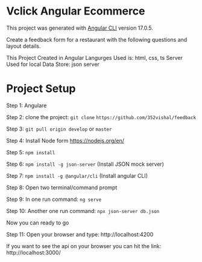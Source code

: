 # Vclick Angular Ecommerce 

This project was generated with [Angular CLI](https://github.com/angular/angular-cli) version 17.0.5.

Create a feedback form for a restaurant with the following questions and layout details.

This Project Created in Angular
Langurges Used is:
html,
css,
ts
Server Used for local Data Store:
json server 

# Project Setup 
Step 1: Angulare 

Step 2: clone the project: `git clone`
`https://github.com/352vishal/feedback`

Step 3: `git pull origin develop` or `master`

Step 4: Install Node form https://nodejs.org/en/

Step 5: `npm install`

Step 6: `npm install -g json-server` (Install JSON mock server)

Step 7: `npm install -g @angular/cli`  (Install angular CLI)

Step 8: Open two terminal/command prompt

Step 9: In one run command: `ng serve`

Step 10: Another one run command: `npx json-server db.json`

Now you can ready to go

Step 11: Open your browser and type: http://localhost:4200

If you want to see the api on your browser you can hit the link: http://localhost:3000/


